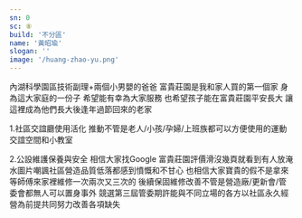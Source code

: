 ```yaml
---
sn: 0
sc: ⑧
build: '不分區'
name: '黃昭瑜'
slogan: ''
image: '/huang-zhao-yu.png'
---
```

內湖科學園區技術副理+兩個小男嬰的爸爸
富貴莊園是我和家人買的第一個家
身為這大家庭的一份子
希望能有幸為大家服務
也希望孩子能在富貴莊園平安長大
讓這裡成為他們長大後逢年過節回來的老家

1.社區交誼廳使用活化
推動不管是老人/小孩/孕婦/上班族都可以方便使用的運動交誼空間和小教室

2.公設維護保養與安全
相信大家找Google 富貴莊園評價滑沒幾頁就看到有人放淹水圖片嘲諷社區營造品質低落都感到憤慨和不甘心
也相信大家寶貴的假不是拿來等師傅來家裡維修一次兩次又三次的
後續保固維修改善不管是營造廠/更新會/管委會都無人可以置身事外
競選第三屆管委期許能與不同立場的各方以社區永久經營為前提共同努力改善各項缺失